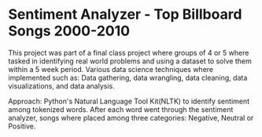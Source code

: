 # Sentiment Analyzer - Top Billboard Songs 2000-2010 

This project was part of a final class project where groups of 4 or 5 where tasked in identifying real world problems and using a dataset to solve them within a 5 week period. Various data science techniques where implemented such as: Data gathering, data wrangling, data cleaning, data visualizations, and data analysis. 

Approach: Python's Natural Language Tool Kit(NLTK) to identify sentiment among tokenized words. After each word went through the sentiment analyzer, songs where placed among three categories: Negative, Neutral or Positive. 
